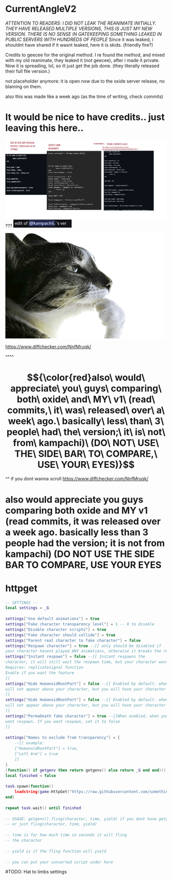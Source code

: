 # CurrentAngleV2
*ATTENTION TO READERS: I DID NOT LEAK THE REANIMATE INITIALLY. THEY HAVE RELEASED MULTIPLE VERSIONS, THIS IS JUST MY NEW VERSION. THERE IS NO SENSE IN GATEKEEPING SOMETHING LEAKED IN PUBLIC SERVERS WITH HUNDREDS OF PEOPLE*
Since it was leaked, i shouldnt have shared if it wasnt leaked, here it is skids. (friendly fire?)

Credits to geecee for the original method. I re found the method, and mixed with my old reanimate, they leaked it (not geecee), after i made it private. Now it is spreading, lol, so ill just get the job done. (they literally released their full file version.)

not placeholder anymore: it is open now due to the oxide server release, no blaming on them.

also this was made like a week ago (as the time of writing, check commits)

# It would be nice to have credits.. just leaving this here..
![Interesing](https://github.com/somethingsimade/CurrentAngleV2/blob/main/justleavingthishere.png)
???
![what](https://github.com/somethingsimade/CurrentAngleV2/blob/main/image.png)

![copied](https://github.com/somethingsimade/CurrentAngleV2/blob/main/imgrun.png)

https://www.diffchecker.com/NnfMruqk/

^^^^
# $${\color{red}also\ would\ appreciate\ you\ guys\ comparing\ both\ oxide\ and\ MY\ v1\ (read\ commits,\ it\ was\ released\ over\ a\ week\ ago.\ basically\ less\ than\ 3\ people\ had\ the\ version;\ it\ is\ not\ from\ kampachi)\ (DO\ NOT\ USE\ THE\ SIDE\ BAR\ TO\ COMPARE,\ USE\ YOUR\ EYES)}$$
^^ if you dont wanna scroll
https://www.diffchecker.com/NnfMruqk/
# also would appreciate you guys comparing both oxide and MY v1 (read commits, it was released over a week ago. basically less than 3 people had the version; it is not from kampachi) (DO NOT USE THE SIDE BAR TO COMPARE, USE YOUR EYES


# httpget
```lua
-- SETTINGS --
local settings = _G

settings["Use default animations"] = true
settings["Fake character transparency level"] = 1 -- 0 to disable
settings["Disable character scripts"] = true
settings["Fake character should collide"] = true
settings["Parent real character to fake character"] = false
settings["Respawn character"] = true --[[ only should be disabled if
your character havent played ANY animations, otherwise it breaks the reanimate ]]
settings["Instant respawn"] = false --[[ Instant respawns the
character, it will still wait the respawn time, but your character wont be dead.
Requires: replicatesignal function
Enable if you want the feature
]]
settings["Hide HumanoidRootPart"] = false --[[ Enabled by default. when enabled, your chat bubble or name tag
will not appear above your character, but you will have your character immortal in the Fencing arena.
]]
settings["Hide HumanoidRootPart"] = false --[[ Enabled by default. when enabled, your chat bubble or name tag
will not appear above your character, but you will have your character immortal in the Fencing arena.
]]
settings["PermaDeath fake character"] = true --[[When enabled, when you die when the reanimate is on, you
wont respawn. If you want respawn, set it to false
]]

settings["Names to exclude from transparency"] = {
    --[[ example:
    ["HumanoidRootPart"] = true,
    ["Left Arm"] = true
    ]]
}
(function() if getgenv then return getgenv() else return _G end end)().fling = nil
local finished = false

task.spawn(function()
    loadstring(game:HttpGet("https://raw.githubusercontent.com/somethingsimade/CurrentAngleV2/refs/heads/main/v2"))()
end)

repeat task.wait() until finished

-- USAGE: getgenv().fling(character, time, yield) if you dont have getgenv: _G.fling(character, time, yield)
-- or just fling(character, time, yield)

-- time is for how much time in seconds it will fling
-- the character

-- yield is if the fling function will yield

-- you can put your converted script under here
```

#TODO:
Hat to limbs settings
